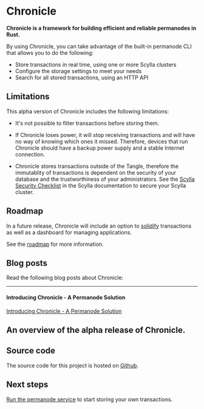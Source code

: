 # Chronicle

**Chronicle is a framework for building efficient and reliable permanodes in Rust.**

By using Chronicle, you can take advantage of the built-in permanode CLI that allows you to do the following:

- Store transactions in real time, using one or more Scylla clusters
- Configure the storage settings to meet your needs
- Search for all stored transactions, using an HTTP API

## Limitations

This alpha version of Chronicle includes the following limitations:

- It's not possible to filter transactions before storing them.

- If Chronicle loses power, it will stop receiving transactions and will have no way of knowing which ones it missed. Therefore, devices that run Chronicle should have a backup power supply and a stable Internet connection.

- Chronicle stores transactions outside of the Tangle, therefore the immutablity of transactions is dependent on the security of your database and the trustworthiness of your administrators. See the [Scylla Security Checklist](https://docs.scylladb.com/operating-scylla/security/security_checklist/) in the Scylla documentation to secure your Scylla cluster.

## Roadmap

In a future release, Chronicle will include an option to [solidify](root://getting-started/1.0/references/glossary.md#solidify) transactions as well as a dashboard for managing applications.

See the [roadmap](https://roadmap.iota.org/permanode) for more information.

## Blog posts

Read the following blog posts about Chronicle:

---------------
#### **Introducing Chronicle - A Permanode Solution** ####
[Introducing Chronicle - A Permanode Solution](https://blog.iota.org/introducing-chronicle-a-permanode-solution-8e506a2e0813)

An overview of the alpha release of Chronicle.
---------------

## Source code

The source code for this project is hosted on [Github](https://github.com/iotaledger/chronicle.rs).

## Next steps

[Run the permanode service](tutorials/run-a-permanode.md) to start storing your own transactions.
